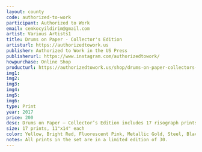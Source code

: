 ```yaml
---
layout: county 
code: authorized-to-work
participant: Authorized to Work
email: cemkocyildirim@gmail.com
artist: Various Artists1
title: Drums on Paper - Collector's Edition
artisturl: https://authorizedtowork.us 
publisher: Authorized to Work in the US Press
publisherurl: https://www.instagram.com/authorizedtowork/
howpurchase: Online Shop
producturl: https://authorizedtowork.us/shop/drums-on-paper-collectors-edition/
img1: 
img2: 
img3: 
img4: 
img5: 
img6: 
type: Print
year: 2017
price: 200
desc: Drums on Paper – Collector’s Edition includes 17 risograph prints from Authorized to Work in the US Press' 2017 show. You can see the full list of artists on our website.
size: 17 prints, 11"x14" each
color: Yellow, Bright Red, Fluorescent Pink, Metallic Gold, Steel, Black, Teal, Indigo
notes: All prints in the set are in a limited edition of 30. 
---
```


